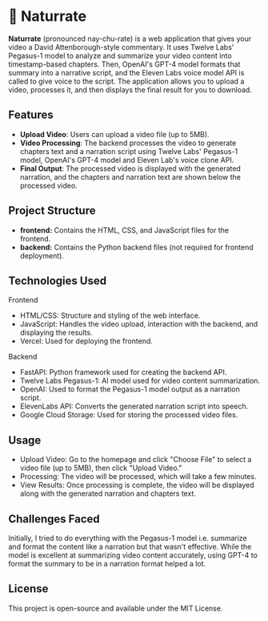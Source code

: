 # 🐎 Naturrate

**Naturrate** (pronounced nay-chu-rate) is a web application that gives your video a David Attenborough-style commentary. It uses Twelve Labs' Pegasus-1 model to analyze and summarize your video content into timestamp-based chapters. Then, OpenAI's GPT-4 model formats that summary into a narrative script, and the Eleven Labs voice model API is called to give voice to the script. The application allows you to upload a video, processes it, and then displays the final result for you to download.

## Features

- **Upload Video**: Users can upload a video file (up to 5MB).
- **Video Processing**: The backend processes the video to generate chapters text and a narration script using Twelve Labs' Pegasus-1 model, OpenAI's GPT-4 model and Eleven Lab's voice clone API.
- **Final Output**: The processed video is displayed with the generated narration, and the chapters and narration text are shown below the processed video.

## Project Structure

- **frontend:** Contains the HTML, CSS, and JavaScript files for the frontend.
- **backend:** Contains the Python backend files (not required for frontend deployment).

## Technologies Used

Frontend
- HTML/CSS: Structure and styling of the web interface.
- JavaScript: Handles the video upload, interaction with the backend, and displaying the results.
- Vercel: Used for deploying the frontend.

Backend
- FastAPI: Python framework used for creating the backend API.
- Twelve Labs Pegasus-1: AI model used for video content summarization.
- OpenAI: Used to format the Pegasus-1 model output as a narration script.
- ElevenLabs API: Converts the generated narration script into speech.
- Google Cloud Storage: Used for storing the processed video files.

## Usage
- Upload Video: Go to the homepage and click "Choose File" to select a video file (up to 5MB), then click "Upload Video."
- Processing: The video will be processed, which will take a few minutes. 
- View Results: Once processing is complete, the video will be displayed along with the generated narration and chapters text.

## Challenges Faced

Initially, I tried to do everything with the Pegasus-1 model i.e. summarize and format the content like a narration but that wasn't effective. While the model is excellent at summarizing video content accurately, using GPT-4 to format the summary to be in a narration format helped a lot.

## License

This project is open-source and available under the MIT License.